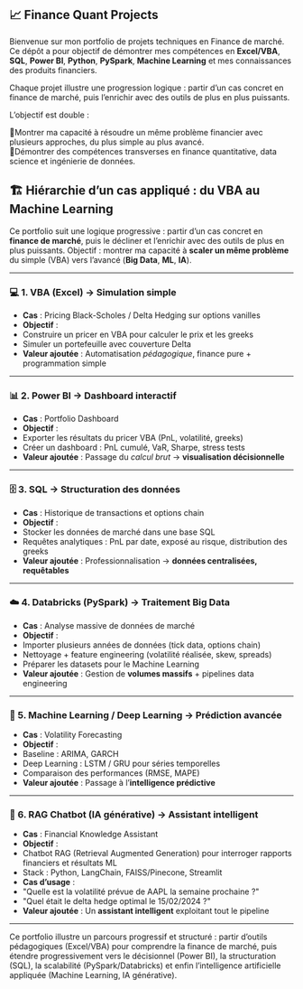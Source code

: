 ## 📈 Finance Quant Projects

Bienvenue sur mon portfolio de projets techniques en Finance de marché.
Ce dépôt a pour objectif de démontrer mes compétences en **Excel/VBA**, **SQL**, **Power BI**, **Python**, **PySpark**, **Machine Learning** et mes connaissances des produits financiers.

Chaque projet illustre une progression logique : partir d’un cas concret en finance de marché, puis l’enrichir avec des outils de plus en plus puissants.

L’objectif est double :  

📌Montrer ma capacité à résoudre un même problème financier avec plusieurs approches, du plus simple au plus avancé.  
📌Démontrer des compétences transverses en finance quantitative, data science et ingénierie de données.


## 🏗️ Hiérarchie d’un cas appliqué : du VBA au Machine Learning

Ce portfolio suit une logique progressive : partir d’un cas concret en **finance de marché**, puis le décliner et l’enrichir avec des outils de plus en plus puissants.
Objectif : montrer ma capacité à **scaler un même problème** du simple (VBA) vers l’avancé (**Big Data**, **ML**, **IA**).

---

### 💻 1. VBA (Excel) → Simulation simple
- **Cas** : Pricing Black-Scholes / Delta Hedging sur options vanilles
- **Objectif** :
- Construire un pricer en VBA pour calculer le prix et les greeks
- Simuler un portefeuille avec couverture Delta
- **Valeur ajoutée** : Automatisation *pédagogique*, finance pure + programmation simple

---

### 📊 2. Power BI → Dashboard interactif
- **Cas** : Portfolio Dashboard
- **Objectif** :
- Exporter les résultats du pricer VBA (PnL, volatilité, greeks)
- Créer un dashboard : PnL cumulé, VaR, Sharpe, stress tests
- **Valeur ajoutée** : Passage du *calcul brut* → **visualisation décisionnelle**

---

### 🗄️ 3. SQL → Structuration des données
- **Cas** : Historique de transactions et options chain
- **Objectif** :
- Stocker les données de marché dans une base SQL
- Requêtes analytiques : PnL par date, exposé au risque, distribution des greeks
- **Valeur ajoutée** : Professionnalisation → **données centralisées, requêtables**

---

### ☁️ 4. Databricks (PySpark) → Traitement Big Data
- **Cas** : Analyse massive de données de marché
- **Objectif** :
- Importer plusieurs années de données (tick data, options chain)
- Nettoyage + feature engineering (volatilité réalisée, skew, spreads)
- Préparer les datasets pour le Machine Learning
- **Valeur ajoutée** : Gestion de **volumes massifs** + pipelines data engineering

---

### 🤖 5. Machine Learning / Deep Learning → Prédiction avancée
- **Cas** : Volatility Forecasting
- **Objectif** :
- Baseline : ARIMA, GARCH
- Deep Learning : LSTM / GRU pour séries temporelles
- Comparaison des performances (RMSE, MAPE)
- **Valeur ajoutée** : Passage à l’**intelligence prédictive**

---

### 🧠 6. RAG Chatbot (IA générative) → Assistant intelligent
- **Cas** : Financial Knowledge Assistant
- **Objectif** :
- Chatbot RAG (Retrieval Augmented Generation) pour interroger rapports financiers et résultats ML
- Stack : Python, LangChain, FAISS/Pinecone, Streamlit
- **Cas d’usage** :
- "Quelle est la volatilité prévue de AAPL la semaine prochaine ?"
- "Quel était le delta hedge optimal le 15/02/2024 ?"
- **Valeur ajoutée** : Un **assistant intelligent** exploitant tout le pipeline

---

Ce portfolio illustre un parcours progressif et structuré : partir d’outils pédagogiques (Excel/VBA) pour comprendre la finance de marché, puis étendre progressivement vers le décisionnel (Power BI), la structuration (SQL), la scalabilité (PySpark/Databricks) et enfin l’intelligence artificielle appliquée (Machine Learning, IA générative).

